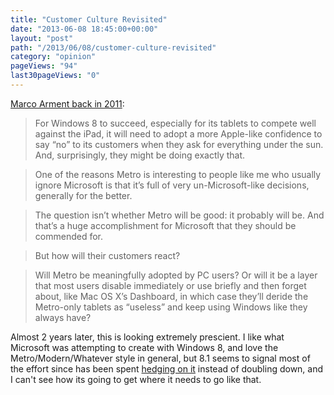 ```yaml
---
title: "Customer Culture Revisited"
date: "2013-06-08 18:45:00+00:00"
layout: "post"
path: "/2013/06/08/customer-culture-revisited"
category: "opinion"
pageViews: "94"
last30pageViews: "0"
---
```


[Marco Arment back in 2011][marco]:

>   For Windows 8 to succeed, especially for its tablets to compete well against the iPad, it will need to adopt a more Apple-like confidence to say “no” to its customers when they ask for everything under the sun. And, surprisingly, they might be doing exactly that.

>One of the reasons Metro is interesting to people like me who usually ignore Microsoft is that it’s full of very un-Microsoft-like decisions, generally for the better.

>The question isn’t whether Metro will be good: it probably will be. And that’s a huge accomplishment for Microsoft that they should be commended for.

>But how will their customers react?

>Will Metro be meaningfully adopted by PC users? Or will it be a layer that most users disable immediately or use briefly and then forget about, like Mac OS X’s Dashboard, in which case they’ll deride the Metro-only tablets as “useless” and keep using Windows like they always have?

Almost 2 years later, this is looking extremely prescient.  I like what Microsoft was attempting to create with Windows 8, and love the Metro/Modern/Whatever style in general, but 8.1 seems to signal most of the effort since has been spent [hedging on it][ars] instead of doubling down, and I can't see how its going to get where it needs to go like that.

[marco]: http://www.marco.org/2011/09/17/customer-culture-apple-and-microsoft
[ars]: http://arstechnica.com/information-technology/2013/06/windows-8-1-gains-boot-to-desktop-to-attract-business-users/
